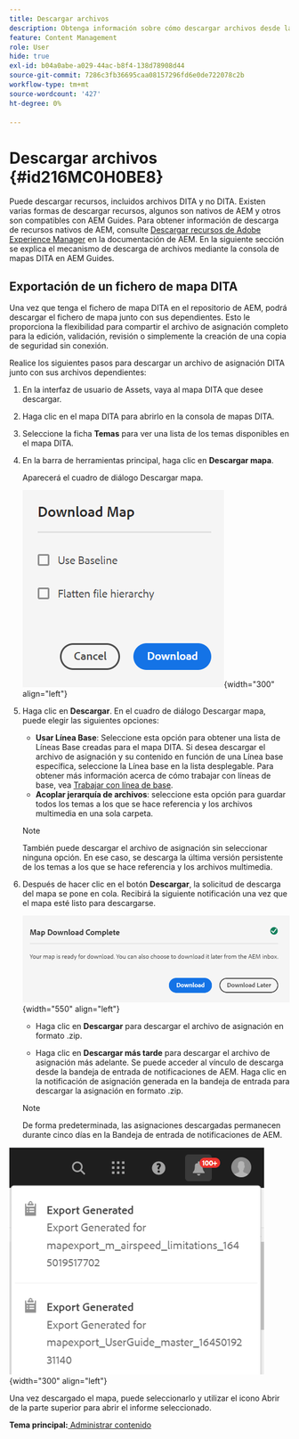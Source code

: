 ```yaml
---
title: Descargar archivos
description: Obtenga información sobre cómo descargar archivos desde la consola de mapas DITA en AEM Guides y exportar un archivo de mapa DITA en el repositorio de AEM.
feature: Content Management
role: User
hide: true
exl-id: b04a0abe-a029-44ac-b8f4-138d78908d44
source-git-commit: 7286c3fb36695caa08157296fd6e0de722078c2b
workflow-type: tm+mt
source-wordcount: '427'
ht-degree: 0%

---
```


# Descargar archivos {#id216MC0H0BE8}

Puede descargar recursos, incluidos archivos DITA y no DITA. Existen varias formas de descargar recursos, algunos son nativos de AEM y otros son compatibles con AEM Guides. Para obtener información de descarga de recursos nativos de AEM, consulte [Descargar recursos de Adobe Experience Manager](https://experienceleague.adobe.com/docs/experience-manager-cloud-service/assets/manage/download-assets-from-aem.html) en la documentación de AEM. En la siguiente sección se explica el mecanismo de descarga de archivos mediante la consola de mapas DITA en AEM Guides.

## Exportación de un fichero de mapa DITA

Una vez que tenga el fichero de mapa DITA en el repositorio de AEM, podrá descargar el fichero de mapa junto con sus dependientes. Esto le proporciona la flexibilidad para compartir el archivo de asignación completo para la edición, validación, revisión o simplemente la creación de una copia de seguridad sin conexión.

Realice los siguientes pasos para descargar un archivo de asignación DITA junto con sus archivos dependientes:

1. En la interfaz de usuario de Assets, vaya al mapa DITA que desee descargar.

1. Haga clic en el mapa DITA para abrirlo en la consola de mapas DITA.

1. Seleccione la ficha **Temas** para ver una lista de los temas disponibles en el mapa DITA.

1. En la barra de herramientas principal, haga clic en **Descargar mapa**.

   Aparecerá el cuadro de diálogo Descargar mapa.

   ![](images/download-map.png){width="300" align="left"}

1. Haga clic en **Descargar**. En el cuadro de diálogo Descargar mapa, puede elegir las siguientes opciones:

   - **Usar Línea Base**: Seleccione esta opción para obtener una lista de Líneas Base creadas para el mapa DITA. Si desea descargar el archivo de asignación y su contenido en función de una Línea base específica, seleccione la Línea base en la lista desplegable. Para obtener más información acerca de cómo trabajar con líneas de base, vea [Trabajar con línea de base](generate-output-use-baseline-for-publishing.md#).
   - **Acoplar jerarquía de archivos**: seleccione esta opción para guardar todos los temas a los que se hace referencia y los archivos multimedia en una sola carpeta.
   >[!NOTE]
   >
   > También puede descargar el archivo de asignación sin seleccionar ninguna opción. En ese caso, se descarga la última versión persistente de los temas a los que se hace referencia y los archivos multimedia.

1. Después de hacer clic en el botón **Descargar**, la solicitud de descarga del mapa se pone en cola. Recibirá la siguiente notificación una vez que el mapa esté listo para descargarse.

   ![](images/download-map-prompt.png){width="550" align="left"}

   - Haga clic en **Descargar** para descargar el archivo de asignación en formato .zip.

   - Haga clic en **Descargar más tarde** para descargar el archivo de asignación más adelante. Se puede acceder al vínculo de descarga desde la bandeja de entrada de notificaciones de AEM. Haga clic en la notificación de asignación generada en la bandeja de entrada para descargar la asignación en formato .zip.

   >[!NOTE]
   >
   > De forma predeterminada, las asignaciones descargadas permanecen durante cinco días en la Bandeja de entrada de notificaciones de AEM.

![](images/download-map-inbox.png){width="300" align="left"}

Una vez descargado el mapa, puede seleccionarlo y utilizar el icono Abrir de la parte superior para abrir el informe seleccionado.

**Tema principal:**[ Administrar contenido](authoring.md)
